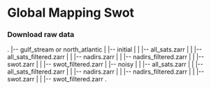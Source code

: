 # Global Mapping Swot

### Download raw data 

. 
|-- gulf_stream or north_atlantic
|   |-- initial
|   |   |-- all_sats.zarr
|   |   |-- all_sats_filtered.zarr
|   |   |-- nadirs.zarr
|   |   |-- nadirs_filtered.zarr
|   |   |-- swot.zarr
|   |   |-- swot_filtered.zarr
|   |-- noisy
|   |   |-- all_sats.zarr
|   |   |-- all_sats_filtered.zarr
|   |   |-- nadirs.zarr
|   |   |-- nadirs_filtered.zarr
|   |   |-- swot.zarr
|   |   |-- swot_filtered.zarr
.
